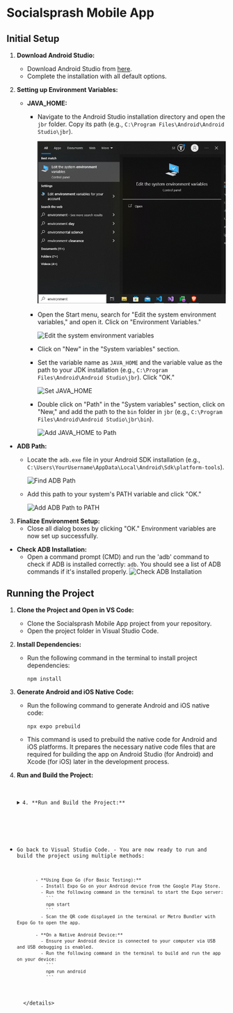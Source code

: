 # Socialsprash Mobile App

## Initial Setup

1. **Download Android Studio:**

   - Download Android Studio from [here](https://developer.android.com/studio).
   - Complete the installation with all default options.

2. **Setting up Environment Variables:**

   - **JAVA_HOME:**

     - Navigate to the Android Studio installation directory and open the `jbr` folder. Copy its path (e.g., `C:\Program Files\Android\Android Studio\jbr`).

       ![Navigate to the jbr folder](image.png)

     - Open the Start menu, search for "Edit the system environment variables," and open it. Click on "Environment Variables."

       ![Edit the system environment variables](image-2.png)

     - Click on "New" in the "System variables" section.

     - Set the variable name as `JAVA_HOME` and the variable value as the path to your JDK installation (e.g., `C:\Program Files\Android\Android Studio\jbr`). Click "OK."

       ![Set JAVA_HOME](image-3.png)

     - Double click on "Path" in the "System variables" section, click on "New," and add the path to the `bin` folder in `jbr` (e.g., `C:\Program Files\Android\Android Studio\jbr\bin`).

       ![Add JAVA_HOME to Path](image-4.png)

- **ADB Path:**

  - Locate the `adb.exe` file in your Android SDK installation (e.g., `C:\Users\YourUsername\AppData\Local\Android\Sdk\platform-tools`).

    ![Find ADB Path](image-5.png)

  - Add this path to your system's PATH variable and click "OK."

    ![Add ADB Path to PATH](image-6.png)

3. **Finalize Environment Setup:**
   - Close all dialog boxes by clicking "OK." Environment variables are now set up successfully.

- **Check ADB Installation:**
  - Open a command prompt (CMD) and run the 'adb' command to check if ADB is installed correctly: `adb`. You should see a list of ADB commands if it's installed properly.
    ![Check ADB Installation](image-7.png)

## Running the Project

1.  **Clone the Project and Open in VS Code:**

    - Clone the Socialsprash Mobile App project from your repository.
    - Open the project folder in Visual Studio Code.

2.  **Install Dependencies:**

    - Run the following command in the terminal to install project dependencies:
      ```
      npm install
      ```

3.  **Generate Android and iOS Native Code:**

    - Run the following command to generate Android and iOS native code:
      ```
      npx expo prebuild
      ```
    - This command is used to prebuild the native code for Android and iOS platforms. It prepares the necessary native code files that are required for building the app on Android Studio (for Android) and Xcode (for iOS) later in the development process.

4.  **Run and Build the Project:**

    <code>
          <details>
          <summary>4. **Run and Build the Project:**</summary>

- Go back to Visual Studio Code. - You are now ready to run and build the project using multiple methods:

             - **Using Expo Go (For Basic Testing):**
               - Install Expo Go on your Android device from the Google Play Store.
               - Run the following command in the terminal to start the Expo server:
                 ```
                 npm start
                 ```
               - Scan the QR code displayed in the terminal or Metro Bundler with Expo Go to open the app.

             - **On a Native Android Device:**
               - Ensure your Android device is connected to your computer via USB and USB debugging is enabled.
               - Run the following command in the terminal to build and run the app on your device:
                 ```
                 npm run android
                 ```

  </code>

        </details>

